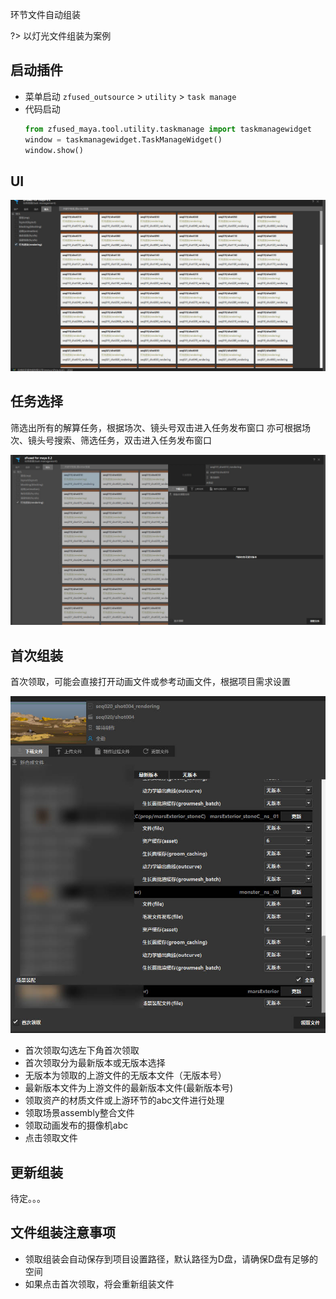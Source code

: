 环节文件自动组装

?> 以灯光文件组装为案例

## 启动插件
- 菜单启动
  `zfused_outsource` > `utility` > `task manage`
- 代码启动
    ```python
    from zfused_maya.tool.utility.taskmanage import taskmanagewidget
    window = taskmanagewidget.TaskManageWidget()
    window.show()
    ```
## UI

![](images/lighting/lighting1.jpg)

## 任务选择
筛选出所有的解算任务，根据场次、镜头号双击进入任务发布窗口
亦可根据场次、镜头号搜索、筛选任务，双击进入任务发布窗口

![](images/lighting/lighting3.jpg)

## 首次组装
首次领取，可能会直接打开动画文件或参考动画文件，根据项目需求设置

![](images/lighting/lighting2.jpg)

+ 首次领取勾选左下角首次领取
+ 首次领取分为最新版本或无版本选择
+ 无版本为领取的上游文件的无版本文件（无版本号）
+ 最新版本文件为上游文件的最新版本文件(最新版本号)
+ 领取资产的材质文件或上游环节的abc文件进行处理
+ 领取场景assembly整合文件
+ 领取动画发布的摄像机abc
+ 点击领取文件

## 更新组装
待定。。。

## 文件组装注意事项
+ 领取组装会自动保存到项目设置路径，默认路径为D盘，请确保D盘有足够的空间
+ 如果点击首次领取，将会重新组装文件


